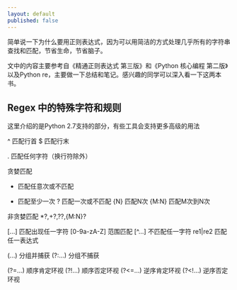 ```yaml
---
layout: default
published: false
---
```


简单说一下为什么要用正则表达式，因为可以用简洁的方式处理几乎所有的字符串查找和匹配，节省生命，节省脑子。

文中的内容主要参考自《精通正则表达式 第三版》和《Python 核心编程 第二版》以及Python re，主要做一下总结和笔记。感兴趣的同学可以深入看一下这两本书。

## Regex 中的特殊字符和规则

这里介绍的是Python 2.7支持的部分，有些工具会支持更多高级的用法

^	匹配行首
$	匹配行末

.	匹配任何字符（换行符除外）

贪婪匹配
*	匹配任意次或不匹配
+	匹配至少一次
?	匹配一次或不匹配
{N}	匹配N次
{M:N}	匹配M次到N次

非贪婪匹配
*?,+?,??,{M:N}?

[...]	匹配出现任一字符
[0-9a-zA-Z]	范围匹配
[^...]	不匹配任一字符
re1|re2	匹配任一表达式

(...)	分组并捕获
(?:...)	分组不捕获

(?=...)	顺序肯定环视
(?!...)	顺序否定环视
(?<=...)	逆序肯定环视
(?<!...)	逆序否定环视




